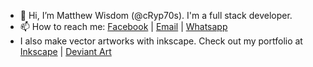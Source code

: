- 👋 Hi, I’m Matthew Wisdom (@cRyp70s). I'm a full stack developer.
- 📫 How to reach me: <a href="https://web.facebook.com/matthew.wisdom.923/">Facebook</a> | <a href="mailto:matthewwisdom11@gmail.com">Email</a> | <a href="https://wa.link/cq67zk">Whatsapp</a>
- I also make vector artworks with inkscape. Check out my portfolio at <a href="https://inkscape.org/~cryaton111/resources/">Inkscape</a> | <a href="https://www.deviantart.com/cryaton">Deviant Art</a>
